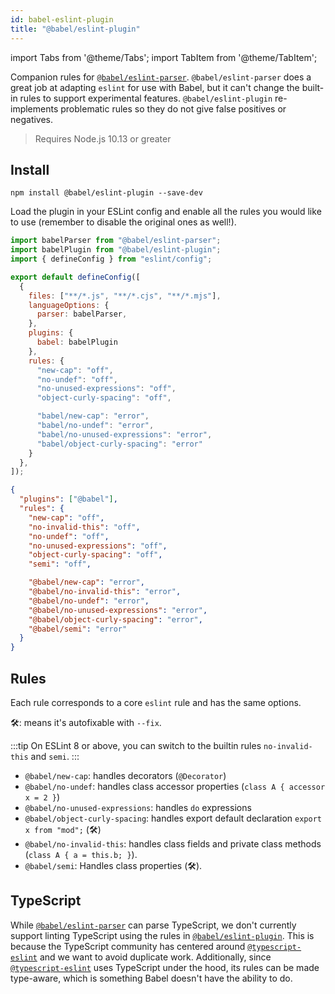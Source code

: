 ```yaml
---
id: babel-eslint-plugin
title: "@babel/eslint-plugin"
---
```


import Tabs from '@theme/Tabs';
import TabItem from '@theme/TabItem';

Companion rules for [`@babel/eslint-parser`](./eslint-parser.md). `@babel/eslint-parser` does a great job at adapting `eslint`
for use with Babel, but it can't change the built-in rules to support experimental features.
`@babel/eslint-plugin` re-implements problematic rules so they do not give false positives or negatives.

> Requires Node.js 10.13 or greater

## Install

```shell npm2yarn
npm install @babel/eslint-plugin --save-dev
```

Load the plugin in your ESLint config and enable all the rules you would like to use (remember to disable the original ones as well!).

<Tabs groupId="eslint-configs">
<TabItem value="eslint.config.js" label="eslint.config.js" default>

```js
import babelParser from "@babel/eslint-parser";
import babelPlugin from "@babel/eslint-plugin";
import { defineConfig } from "eslint/config";

export default defineConfig([
  {
    files: ["**/*.js", "**/*.cjs", "**/*.mjs"],
    languageOptions: {
      parser: babelParser,
    },
    plugins: {
      babel: babelPlugin
    },
    rules: {
      "new-cap": "off",
      "no-undef": "off",
      "no-unused-expressions": "off",
      "object-curly-spacing": "off",

      "babel/new-cap": "error",
      "babel/no-undef": "error",
      "babel/no-unused-expressions": "error",
      "babel/object-curly-spacing": "error"
    }
  },
]);
```

</TabItem>
<TabItem value=".eslintrc.json" label=".eslintrc.json">

```json
{
  "plugins": ["@babel"],
  "rules": {
    "new-cap": "off",
    "no-invalid-this": "off",
    "no-undef": "off",
    "no-unused-expressions": "off",
    "object-curly-spacing": "off",
    "semi": "off",

    "@babel/new-cap": "error",
    "@babel/no-invalid-this": "error",
    "@babel/no-undef": "error",
    "@babel/no-unused-expressions": "error",
    "@babel/object-curly-spacing": "error",
    "@babel/semi": "error"
  }
}
```

</TabItem>
</Tabs>

## Rules

Each rule corresponds to a core `eslint` rule and has the same options.

🛠: means it's autofixable with `--fix`.

:::tip
On ESLint 8 or above, you can switch to the builtin rules `no-invalid-this` and `semi`.
:::

- `@babel/new-cap`: handles decorators (`@Decorator`)
- `@babel/no-undef`: handles class accessor properties (`class A { accessor x = 2 }`)
- `@babel/no-unused-expressions`: handles `do` expressions
- `@babel/object-curly-spacing`: handles export default declaration `export x from "mod";` (🛠)
- `@babel/no-invalid-this`: handles class fields and private class methods (`class A { a = this.b; }`).
- `@babel/semi`: Handles class properties (🛠).

## TypeScript

While [`@babel/eslint-parser`](https://github.com/babel/babel/tree/main/eslint/babel-eslint-parser) can parse TypeScript, we don't currently support linting TypeScript using the rules in [`@babel/eslint-plugin`](https://github.com/babel/babel/tree/main/eslint/babel-eslint-plugin). This is because the TypeScript community has centered around [`@typescript-eslint`](https://github.com/typescript-eslint/typescript-eslint) and we want to avoid duplicate work. Additionally, since [`@typescript-eslint`](https://github.com/typescript-eslint/typescript-eslint) uses TypeScript under the hood, its rules can be made type-aware, which is something Babel doesn't have the ability to do.
